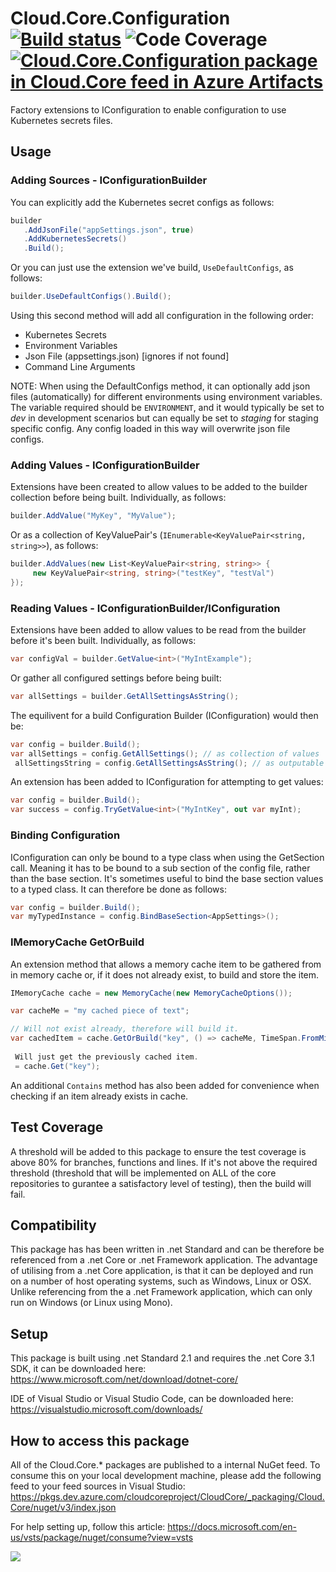 # **Cloud.Core.Configuration** [![Build status](https://dev.azure.com/cloudcoreproject/CloudCore/_apis/build/status/Cloud.Core/Cloud.Core.Configuration_Package)](https://dev.azure.com/cloudcoreproject/CloudCore/_build/latest?definitionId=6) ![Code Coverage](https://cloud1core.blob.core.windows.net/codecoveragebadges/Cloud.Core.Configuration-LineCoverage.png) [![Cloud.Core.Configuration package in Cloud.Core feed in Azure Artifacts](https://feeds.dev.azure.com/cloudcoreproject/dfc5e3d0-a562-46fe-8070-7901ac8e64a0/_apis/public/Packaging/Feeds/8949198b-5c74-42af-9d30-e8c462acada6/Packages/e71ddf20-f66a-45da-b672-c32798cf1e51/Badge)](https://dev.azure.com/cloudcoreproject/CloudCore/_packaging?_a=package&feed=8949198b-5c74-42af-9d30-e8c462acada6&package=e71ddf20-f66a-45da-b672-c32798cf1e51&preferRelease=true)


<div id="description">
Factory extensions to IConfiguration to enable configuration to use Kubernetes secrets files.  
</div>

## Usage

### Adding Sources - IConfigurationBuilder

You can explicitly add the Kubernetes secret configs as follows:

```csharp
builder
   .AddJsonFile("appSettings.json", true)
   .AddKubernetesSecrets()
   .Build();
```

Or you can just use the extension we've build, `UseDefaultConfigs`, as follows:

```csharp
builder.UseDefaultConfigs().Build();
```

Using this second method will add all configuration in the following order:

 - Kubernetes Secrets
 - Environment Variables
 - Json File (appsettings.json) [ignores if not found]
 - Command Line Arguments

NOTE: When using the DefaultConfigs method, it can optionally add json files (automatically) for different environments using environment variables.  The variable required
should be `ENVIRONMENT`, and it would typically be set to *dev* in development scenarios but can equally be set to *staging* for staging specific config.  Any config loaded
in this way will overwrite json file configs.

### Adding Values - IConfigurationBuilder

Extensions have been created to allow values to be added to the builder collection before being built.  Individually, as follows:

```csharp
builder.AddValue("MyKey", "MyValue");
```

Or as a collection of KeyValuePair's (`IEnumerable<KeyValuePair<string, string>>`), as follows:

```csharp
builder.AddValues(new List<KeyValuePair<string, string>> {
     new KeyValuePair<string, string>("testKey", "testVal")
});
```

### Reading Values - IConfigurationBuilder/IConfiguration

Extensions have been added to allow values to be read from the builder before it's been built.  Individually, as follows:

```csharp
var configVal = builder.GetValue<int>("MyIntExample");
```

Or gather all configured settings before being built:

```csharp
var allSettings = builder.GetAllSettingsAsString();
```

The equilivent for a build Configuration Builder (IConfiguration) would then be:

```csharp
var config = builder.Build();
var allSettings = config.GetAllSettings(); // as collection of values
 allSettingsString = config.GetAllSettingsAsString(); // as outputable string
```

An extension has been added to IConfiguration for attempting to get values:

```csharp
var config = builder.Build();
var success = config.TryGetValue<int>("MyIntKey", out var myInt);
```

### Binding Configuration

IConfiguration can only be bound to a type class when using the GetSection<T> call.  Meaning it has to be bound to a sub section of the config file, rather than the base section.  It's sometimes useful to bind the base section values to a typed class.  It can therefore be done as follows:

```csharp
var config = builder.Build();
var myTypedInstance = config.BindBaseSection<AppSettings>();
```

### IMemoryCache GetOrBuild

An extension method that allows a memory cache item to be gathered from in memory cache or, if it does not already exist, to build and store the item.

```csharp
IMemoryCache cache = new MemoryCache(new MemoryCacheOptions());

var cacheMe = "my cached piece of text";

// Will not exist already, therefore will build it.
var cachedItem = cache.GetOrBuild("key", () => cacheMe, TimeSpan.FromMinutes(30));
	
 Will just get the previously cached item.
 = cache.Get("key");
```

An additional `Contains` method has also been added for convenience when checking if an item already exists in cache.

## Test Coverage
A threshold will be added to this package to ensure the test coverage is above 80% for branches, functions and lines.  If it's not above the required threshold 
(threshold that will be implemented on ALL of the core repositories to gurantee a satisfactory level of testing), then the build will fail.

## Compatibility
This package has has been written in .net Standard and can be therefore be referenced from a .net Core or .net Framework application. The advantage of utilising from a .net Core application, 
is that it can be deployed and run on a number of host operating systems, such as Windows, Linux or OSX.  Unlike referencing from the a .net Framework application, which can only run on 
Windows (or Linux using Mono).
 
## Setup
This package is built using .net Standard 2.1 and requires the .net Core 3.1 SDK, it can be downloaded here: 
https://www.microsoft.com/net/download/dotnet-core/

IDE of Visual Studio or Visual Studio Code, can be downloaded here:
https://visualstudio.microsoft.com/downloads/

## How to access this package
All of the Cloud.Core.* packages are published to a internal NuGet feed.  To consume this on your local development machine, please add the following feed to your feed sources in Visual Studio:
https://pkgs.dev.azure.com/cloudcoreproject/CloudCore/_packaging/Cloud.Core/nuget/v3/index.json
 
For help setting up, follow this article: https://docs.microsoft.com/en-us/vsts/package/nuget/consume?view=vsts


<img src="https://cloud1core.blob.core.windows.net/icons/cloud_core_small.PNG" />
